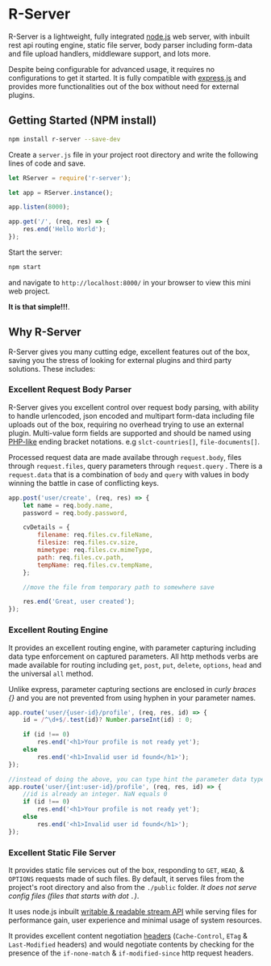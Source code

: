 # R-Server

R-Server is a lightweight, fully integrated [node.js](https://nodejs.org/en/docs/guides/anatomy-of-an-http-transaction/) web server, with inbuilt rest api routing engine, static file server, body parser including form-data and file upload handlers, middleware support, and lots more.

Despite being configurable for advanced usage, it requires no configurations to get it started. It is fully compatible with [express.js](https://expressjs.com/) and provides more functionalities out of the box without need for external plugins.

## Getting Started (NPM install)

```bash
npm install r-server --save-dev
```

Create a `server.js` file in your project root directory and write the following lines of code and save.

```javascript
let RServer = require('r-server');

let app = RServer.instance();

app.listen(8000);

app.get('/', (req, res) => {
    res.end('Hello World');
});
```

Start the server:

```bash
npm start
```

and navigate to `http://localhost:8000/` in your browser to view this mini web project.

**It is that simple!!!**.

## Why R-Server

R-Server gives you many cutting edge, excellent features out of the box, saving you the stress of looking for external plugins and third party solutions. These includes:

### Excellent Request Body Parser

R-Server gives you excellent control over request body parsing, with ability to handle urlencoded, json encoded and multipart form-data including file uploads out of the box, requiring no overhead trying to use an external plugin. Multi-value form fields are supported and should be named using [PHP-like](http://php.net/manual/en/tutorial.forms.php) ending bracket notations. e.g `slct-countries[]`, `file-documents[]`.

Processed request data are made availabe through `request.body`, files through `request.files`, query parameters through `request.query` . There is a `request.data` that is a combination of `body` and `query` with values in body winning the battle in case of conflicting keys.

```javascript
app.post('user/create', (req, res) => {
    let name = req.body.name,
    password = req.body.password,

    cvDetails = {
        filename: req.files.cv.fileName,
        filesize: req.files.cv.size,
        mimetype: req.files.cv.mimeType,
        path: req.files.cv.path,
        tempName: req.files.cv.tempName,
    };

    //move the file from temporary path to somewhere save

    res.end('Great, user created');
});
```

### Excellent Routing Engine

It provides an excellent routing engine, with parameter capturing including data type enforcement on captured parameters. All http methods verbs are made available for routing including `get`, `post`, `put`, `delete`, `options`, `head` and the universal `all` method.

Unlike express, parameter capturing sections are enclosed in *curly braces {}*  and you are not prevented from using hyphen in your parameter names.

```javascript
app.route('user/{user-id}/profile', (req, res, id) => {
    id = /^\d+$/.test(id)? Number.parseInt(id) : 0;

    if (id !== 0)
        res.end('<h1>Your profile is not ready yet');
    else
        res.end('<h1>Invalid user id found</h1>');
});

//instead of doing the above, you can type hint the parameter data type
app.route('user/{int:user-id}/profile', (req, res, id) => {
    //id is already an integer. NaN equals 0
    if (id !== 0)
        res.end('<h1>Your profile is not ready yet');
    else
        res.end('<h1>Invalid user id found</h1>');
});
```

### Excellent Static File Server

It provides static file services out of the box, responding to `GET`, `HEAD`, & `OPTIONS` requests made of such files. By default, it serves files from the project's root directory and also from the `./public` folder. *It does not serve config files (files that starts with dot `.`)*.

It uses node.js inbuilt [writable & readable stream API](https://nodejs.org/api/stream.html#stream_class_stream_writable) while serving files for performance gain, user experience and minimal usage of system resources.

It provides excellent content negotiation [headers](https://www.w3.org/Protocols/rfc2616/rfc2616-sec14.html) (`Cache-Control`, `ETag` & `Last-Modified` headers) and would negotiate contents by checking for the presence of the  `if-none-match` & `if-modified-since` http request headers.